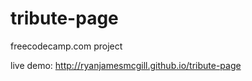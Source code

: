 # tribute-page
freecodecamp.com project
<p>live demo: <a href="http://ryanjamesmcgill.github.io/tribute-page" target="_blank">http://ryanjamesmcgill.github.io/tribute-page</a></p>

